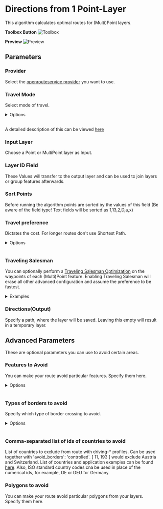 # Directions from 1 Point-Layer
This algorithm calculates optimal routes for (Multi)Point layers. 

**Toolbox Button**
<img src="/img/directions_from_points_1_layer_toolbox.png" alt="Toolbox">

**Preview**
<img src="/img/directions_from_points_1_layer_preview.png" alt="Preview">

## Parameters

### Provider
Select the [openrouteservice provider](../installation_and_setup.md) you want to use.

### Travel Mode
Select mode of travel.

<details>
<summary>Options</summary>
<br>
<ul>
 <li>driving-car</li>
 <li>driving-hgv</li>
 <li>cycling-regular</li>
 <li>cycling-road</li>
 <li>cycling-mountain</li>
 <li>cycling-electric</li>
 <li>foot-walking</li>
 <li>foot-hiking</li>
 <li>wheelchair</li>
</ul>
</details>
<br>

A detailed description of this can be viewed [here](https://giscience.github.io/openrouteservice/technical-details/travel-speeds/#travel-time-calculation)

### Input Layer
Choose a Point or MultiPoint layer as Input.

### Layer ID Field
These Values will transfer to the output layer and can be used to join layers or group features afterwards.

### Sort Points
Before running the algorithm points are sorted by the values of this field (Be aware of the field type! Text fields will be sorted as 1,13,2,D,a,x)

### Travel preference
Dictates the cost. For longer routes don't use Shortest Path.

<details>
<summary>Options</summary>
<br>
<ul>
 <li>fastest</li>
 <li>shortest</li>
 <li>recommended</li>
</ul>
</details>
<br>

[comment]: <> (Gibt's hiervon irgenwo Erklärungen, die man beifügen oder verlinken könnte?)

### Traveling Salesman
You can optionally perform a [Traveling Salesman Optimization](https://en.wikipedia.org/Travelling_salesman_problem) on the waypoints of each (Multi)Point feature. Enabling Traveling Salesman will erase all other advanced configuration and assume the preference to be fastest.

<details>
<summary>Examples</summary>
<br>
<h4>Traveling Salesman Problem: Round trip</h4>
<img src="/img/tsp_round_trip.png" alt="Traveling Salesman Problem: Round trip">
<h4>Traveling Salesman Problem: fix start point</h4>
<img src="/img/tsp_fix_start_point.png" alt="Traveling Salesman Problem: fix start point">
<h4>Traveling Salesman Problem: fix end point</h4>
<img src="/img/tsp_fix_end_point.png" alt="Traveling Salesman Problem: fix end point">
<h4>Traveling Salesman Problem: fix start and end points</h4>
<img src="/img/tsp_fix_start_and_end_points.png" alt="Traveling Salesman Problem: fix start and end points">
</details>

### Directions(Output)
Specify a path, where the layer will be saved. Leaving this empty will result in a temporary layer. 

## Advanced Parameters
These are optional parameters you can use to avoid certain areas.

### Features to Avoid
You can make your route avoid particular features. Specify them here.

<details>
<summary>Options</summary>
<br>
<ul>
  <li>Highways</li>
  <li>Tollways</li>
  <li>Ferries</li>
  <li>Fords</li>
  <li>Steps</li>
</ul>
</details>
<br>

### Types of borders to avoid
Specify which type of border crossing to avoid.

<details>
<summary>Options</summary>
<br>
<ul>
  <li>all</li>
  <li>controlled</li>
</ul>
</details>
<br>

### Comma-separated list of ids of countries to avoid
List of countries to exclude from route with driving-* profiles. Can be used together with 'avoid_borders': 'controlled'. [ 11, 193 ] would exclude Austria and Switzerland. List of countries and application examples can be found [here](https://giscience.github.io/openrouteservice/technical-details/country-list). Also, ISO standard country codes cna be used in place of the numerical ids, for example, DE or DEU for Germany.

### Polygons to avoid
You can make your route avoid particular polygons from your layers. Specify them here.
